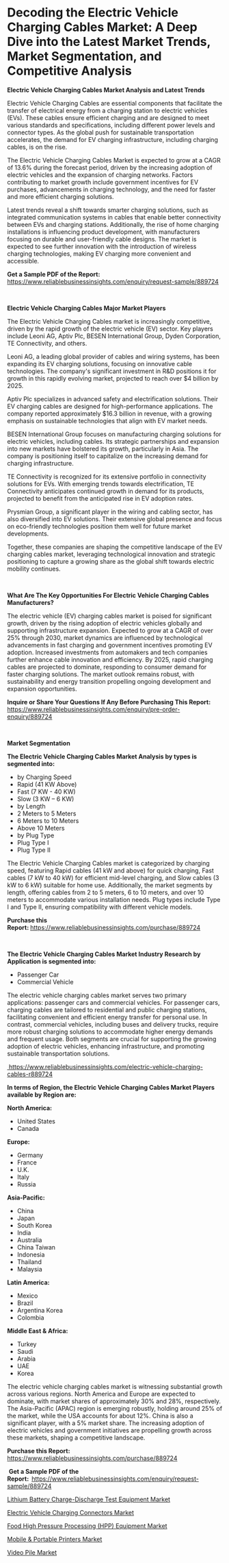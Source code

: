 <p><h1>Decoding the Electric Vehicle Charging Cables Market: A Deep Dive into the Latest Market Trends, Market Segmentation, and Competitive Analysis</h1></p><p><strong>Electric Vehicle Charging Cables Market Analysis and Latest Trends</strong></p>
<p><p>Electric Vehicle Charging Cables are essential components that facilitate the transfer of electrical energy from a charging station to electric vehicles (EVs). These cables ensure efficient charging and are designed to meet various standards and specifications, including different power levels and connector types. As the global push for sustainable transportation accelerates, the demand for EV charging infrastructure, including charging cables, is on the rise.</p><p>The Electric Vehicle Charging Cables Market is expected to grow at a CAGR of 13.6% during the forecast period, driven by the increasing adoption of electric vehicles and the expansion of charging networks. Factors contributing to market growth include government incentives for EV purchases, advancements in charging technology, and the need for faster and more efficient charging solutions. </p><p>Latest trends reveal a shift towards smarter charging solutions, such as integrated communication systems in cables that enable better connectivity between EVs and charging stations. Additionally, the rise of home charging installations is influencing product development, with manufacturers focusing on durable and user-friendly cable designs. The market is expected to see further innovation with the introduction of wireless charging technologies, making EV charging more convenient and accessible.</p></p>
<p><strong>Get a Sample PDF of the Report:&nbsp;</strong> <a href="https://www.reliablebusinessinsights.com/enquiry/request-sample/889724?utm_campaign=1121&utm_medium=2&utm_source=Github&utm_content=ia&utm_term=01112024&utm_id=electric-vehicle-charging-cables">https://www.reliablebusinessinsights.com/enquiry/request-sample/889724</a></p>
<p>&nbsp;</p>
<p><strong>Electric Vehicle Charging Cables Major Market Players</strong></p>
<p><p>The Electric Vehicle Charging Cables market is increasingly competitive, driven by the rapid growth of the electric vehicle (EV) sector. Key players include Leoni AG, Aptiv Plc, BESEN International Group, Dyden Corporation, TE Connectivity, and others.</p><p>Leoni AG, a leading global provider of cables and wiring systems, has been expanding its EV charging solutions, focusing on innovative cable technologies. The company's significant investment in R&D positions it for growth in this rapidly evolving market, projected to reach over $4 billion by 2025.</p><p>Aptiv Plc specializes in advanced safety and electrification solutions. Their EV charging cables are designed for high-performance applications. The company reported approximately $16.3 billion in revenue, with a growing emphasis on sustainable technologies that align with EV market needs.</p><p>BESEN International Group focuses on manufacturing charging solutions for electric vehicles, including cables. Its strategic partnerships and expansion into new markets have bolstered its growth, particularly in Asia. The company is positioning itself to capitalize on the increasing demand for charging infrastructure.</p><p>TE Connectivity is recognized for its extensive portfolio in connectivity solutions for EVs. With emerging trends towards electrification, TE Connectivity anticipates continued growth in demand for its products, projected to benefit from the anticipated rise in EV adoption rates.</p><p>Prysmian Group, a significant player in the wiring and cabling sector, has also diversified into EV solutions. Their extensive global presence and focus on eco-friendly technologies position them well for future market developments.</p><p>Together, these companies are shaping the competitive landscape of the EV charging cables market, leveraging technological innovation and strategic positioning to capture a growing share as the global shift towards electric mobility continues.</p></p>
<p>&nbsp;</p>
<p><strong>What Are The Key Opportunities For Electric Vehicle Charging Cables Manufacturers?</strong></p>
<p><p>The electric vehicle (EV) charging cables market is poised for significant growth, driven by the rising adoption of electric vehicles globally and supporting infrastructure expansion. Expected to grow at a CAGR of over 25% through 2030, market dynamics are influenced by technological advancements in fast charging and government incentives promoting EV adoption. Increased investments from automakers and tech companies further enhance cable innovation and efficiency. By 2025, rapid charging cables are projected to dominate, responding to consumer demand for faster charging solutions. The market outlook remains robust, with sustainability and energy transition propelling ongoing development and expansion opportunities.</p></p>
<p><strong>Inquire or Share Your Questions If Any Before Purchasing This Report:</strong> <a href="https://www.reliablebusinessinsights.com/enquiry/pre-order-enquiry/889724?utm_campaign=1121&utm_medium=2&utm_source=Github&utm_content=ia&utm_term=01112024&utm_id=electric-vehicle-charging-cables">https://www.reliablebusinessinsights.com/enquiry/pre-order-enquiry/889724</a></p>
<p>&nbsp;</p>
<p><strong>Market Segmentation</strong></p>
<p><strong>The Electric Vehicle Charging Cables Market Analysis by types is segmented into:</strong></p>
<p><ul><li>by Charging Speed</li><li>Rapid (41 KW Above)</li><li>Fast (7 KW - 40 KW)</li><li>Slow (3 KW – 6 KW)</li><li>by Length</li><li>2 Meters to 5 Meters</li><li>6 Meters to 10 Meters</li><li>Above 10 Meters</li><li>by Plug Type</li><li>Plug Type Ⅰ</li><li>Plug Type Ⅱ</li></ul></p>
<p><p>The Electric Vehicle Charging Cables market is categorized by charging speed, featuring Rapid cables (41 kW and above) for quick charging, Fast cables (7 kW to 40 kW) for efficient mid-level charging, and Slow cables (3 kW to 6 kW) suitable for home use. Additionally, the market segments by length, offering cables from 2 to 5 meters, 6 to 10 meters, and over 10 meters to accommodate various installation needs. Plug types include Type Ⅰ and Type Ⅱ, ensuring compatibility with different vehicle models.</p></p>
<p><strong>Purchase this Report:&nbsp;</strong><a href="https://www.reliablebusinessinsights.com/purchase/889724?utm_campaign=1121&utm_medium=2&utm_source=Github&utm_content=ia&utm_term=01112024&utm_id=electric-vehicle-charging-cables">https://www.reliablebusinessinsights.com/purchase/889724</a></p>
<p>&nbsp;</p>
<p><strong>The Electric Vehicle Charging Cables Market Industry Research by Application is segmented into:</strong></p>
<p><ul><li>Passenger Car</li><li>Commercial Vehicle</li></ul></p>
<p><p>The electric vehicle charging cables market serves two primary applications: passenger cars and commercial vehicles. For passenger cars, charging cables are tailored to residential and public charging stations, facilitating convenient and efficient energy transfer for personal use. In contrast, commercial vehicles, including buses and delivery trucks, require more robust charging solutions to accommodate higher energy demands and frequent usage. Both segments are crucial for supporting the growing adoption of electric vehicles, enhancing infrastructure, and promoting sustainable transportation solutions.</p></p>
<p><a href="https://www.reliablebusinessinsights.com/electric-vehicle-charging-cables-r889724?utm_campaign=1121&utm_medium=2&utm_source=Github&utm_content=ia&utm_term=01112024&utm_id=electric-vehicle-charging-cables">&nbsp;https://www.reliablebusinessinsights.com/electric-vehicle-charging-cables-r889724</a></p>
<p><strong>In terms of Region, the Electric Vehicle Charging Cables Market Players available by Region are:</strong></p>
<p>
    <p> <strong> North America: </strong>
        <ul>
            <li>United States</li>
            <li>Canada</li>
        </ul>
        </p> 
    <p> <strong> Europe: </strong>
        <ul>
            <li>Germany</li>
            <li>France</li>
            <li>U.K.</li>
            <li>Italy</li>
            <li>Russia</li>
        </ul>
        </p> 
    <p> <strong> Asia-Pacific: </strong>
        <ul>
            <li>China</li>
            <li>Japan</li>
            <li>South Korea</li>
            <li>India</li>
            <li>Australia</li>
            <li>China Taiwan</li>
            <li>Indonesia</li>
            <li>Thailand</li>
            <li>Malaysia</li>
        </ul>
        </p> 
    <p> <strong> Latin America: </strong>
        <ul>
            <li>Mexico</li>
            <li>Brazil</li>
            <li>Argentina Korea</li>
            <li>Colombia</li>
        </ul>
        </p> 
    <p> <strong> Middle East & Africa: </strong>
        <ul>
            <li>Turkey</li>
            <li>Saudi</li>
            <li>Arabia</li>
            <li>UAE</li>
            <li>Korea</li>
        </ul>
    </p>
    </p>
<p><p>The electric vehicle charging cables market is witnessing substantial growth across various regions. North America and Europe are expected to dominate, with market shares of approximately 30% and 28%, respectively. The Asia-Pacific (APAC) region is emerging robustly, holding around 25% of the market, while the USA accounts for about 12%. China is also a significant player, with a 5% market share. The increasing adoption of electric vehicles and government initiatives are propelling growth across these markets, shaping a competitive landscape.</p></p>
<p><strong>Purchase this Report: </strong><a href="https://www.reliablebusinessinsights.com/purchase/889724?utm_campaign=1121&utm_medium=2&utm_source=Github&utm_content=ia&utm_term=01112024&utm_id=electric-vehicle-charging-cables">https://www.reliablebusinessinsights.com/purchase/889724</a></p>
<p>&nbsp;<strong>Get a Sample PDF of the Report:&nbsp;&nbsp;</strong><a href="https://www.reliablebusinessinsights.com/enquiry/request-sample/889724?utm_campaign=1121&utm_medium=2&utm_source=Github&utm_content=ia&utm_term=01112024&utm_id=electric-vehicle-charging-cables">https://www.reliablebusinessinsights.com/enquiry/request-sample/889724</a></p>
<p><strong></strong></p>
<p><p><a href="https://www.linkedin.com/pulse/key-drivers-lithium-battery-charge-discharge-test-equipment-ix7te?utm_campaign=1121&utm_medium=2&utm_source=Github&utm_content=ia&utm_term=01112024&utm_id=electric-vehicle-charging-cables">Lithium Battery Charge-Discharge Test Equipment Market</a></p><p><a href="https://github.com/avilarotedlowkog/Market-Research-Report-List-1/blob/main/electric-vehicle-charging-connectors-market.md?utm_campaign=1121&utm_medium=2&utm_source=Github&utm_content=ia&utm_term=01112024&utm_id=electric-vehicle-charging-cables">Electric Vehicle Charging Connectors Market</a></p><p><a href="https://issuu.com/reportprime-2/docs/food-high-pressure-processing-hpp-e_e8cb9861d076d9?utm_campaign=1121&utm_medium=2&utm_source=Github&utm_content=ia&utm_term=01112024&utm_id=electric-vehicle-charging-cables">Food High Pressure Processing (HPP) Equipment Market</a></p><p><a href="https://issuu.com/reportprime-2/docs/mobile-portable-printers-market-siz_5d072445ffcfb4?utm_campaign=1121&utm_medium=2&utm_source=Github&utm_content=ia&utm_term=01112024&utm_id=electric-vehicle-charging-cables">Mobile & Portable Printers Market</a></p><p><a href="https://github.com/fannklhimesu/Market-Research-Report-List-1/blob/main/video-pile-market.md?utm_campaign=1121&utm_medium=2&utm_source=Github&utm_content=ia&utm_term=01112024&utm_id=electric-vehicle-charging-cables">Video Pile Market</a></p></p>